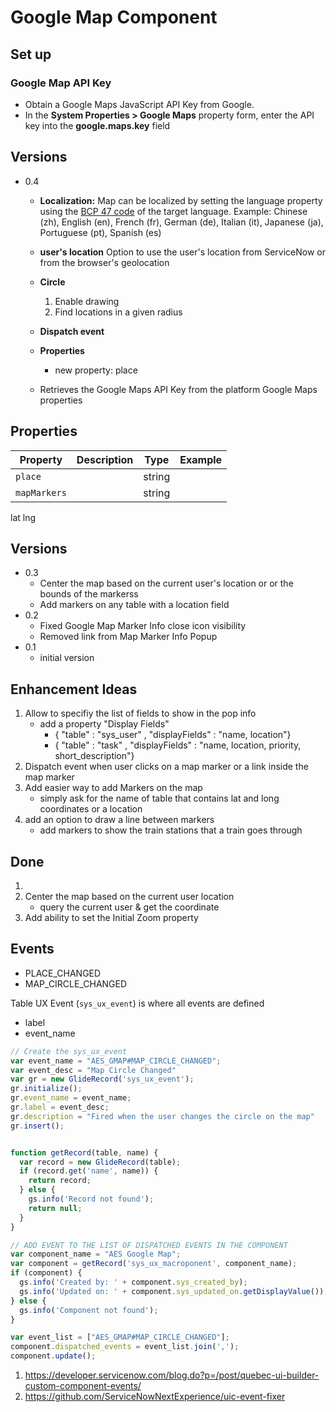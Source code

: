 # Google Map Component

## Set up

### Google Map API Key
- Obtain a Google Maps JavaScript API Key from Google.
- In the **System Properties > Google Maps** property form, enter the API key into the **google.maps.key** field

## Versions

- 0.4
    - **Localization:** Map can be localized by setting the language property using the [BCP 47 code](https://www.iana.org/assignments/language-subtag-registry/language-subtag-registry) of the target language. Example: Chinese (zh), English (en), French (fr), German (de),  Italian (it), Japanese (ja), Portuguese (pt), Spanish (es)

    - **user's location** Option to use the user's location from ServiceNow or from the browser's geolocation

    - **Circle**
        1. Enable drawing
        2. Find locations in a given radius

    - **Dispatch event**

    - **Properties**
        - new property: place

    - Retrieves the Google Maps API Key from the platform Google Maps properties

## Properties
| Property                | Description                                    | Type      | Example     |
| ----------------------- | ---------------------------------------------- | --------- | --------- |
| `place`                 |                                                | string    |           |
| `mapMarkers`            |                                                | string    |           |


lat lng

## Versions

- 0.3
    - Center the map based on the current user's location or or the bounds of the markerss
    - Add markers on any table with a location field
- 0.2
    - Fixed Google Map Marker Info close icon visibility
    - Removed link from Map Marker Info Popup
- 0.1
    - initial version

## Enhancement Ideas

1. Allow to specifiy the list of fields to show in the pop info
    -  add a property "Display Fields"
        -  { "table" : "sys_user" , "displayFields" : "name, location"}
        -  { "table" : "task"     , "displayFields" : "name, location, priority, short_description"}
2. Dispatch event when user clicks on a map marker or a link inside the map marker
3. Add easier way to add Markers on the map
    - simply ask for the name of table that contains lat and long coordinates or a location
4. add an option to draw a line between markers
    - add markers to show the train stations that a train goes through

## Done
1. 
3. Center the map based on the current user location
    - query the current user & get the coordinate
4. Add ability to set the Initial Zoom property

## Events

- PLACE_CHANGED
- MAP_CIRCLE_CHANGED


Table UX Event (`sys_ux_event`) is where all events are defined
- label
- event_name

```js
// Create the sys_ux_event
var event_name = "AES_GMAP#MAP_CIRCLE_CHANGED";
var event_desc = "Map Circle Changed"
var gr = new GlideRecord('sys_ux_event');
gr.initialize();
gr.event_name = event_name;
gr.label = event_desc;
gr.description = "Fired when the user changes the circle on the map"
gr.insert();


function getRecord(table, name) {
  var record = new GlideRecord(table);
  if (record.get('name', name)) {
    return record;
  } else {
    gs.info('Record not found');
    return null;
  }
}

// ADD EVENT TO THE LIST OF DISPATCHED EVENTS IN THE COMPONENT
var component_name = "AES Google Map";
var component = getRecord('sys_ux_macroponent', component_name);
if (component) {
  gs.info('Created by: ' + component.sys_created_by);
  gs.info('Updated on: ' + component.sys_updated_on.getDisplayValue());
} else {
  gs.info('Component not found');
}

var event_list = ["AES_GMAP#MAP_CIRCLE_CHANGED"];
component.dispatched_events = event_list.join(',');
component.update();
```
1. https://developer.servicenow.com/blog.do?p=/post/quebec-ui-builder-custom-component-events/
2. https://github.com/ServiceNowNextExperience/uic-event-fixer
